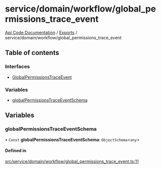 # service/domain/workflow/global\_permissions\_trace\_event
 
[Api Code Documentation](../README.md) / [Exports](../modules.md) / service/domain/workflow/global\_permissions\_trace\_event

## Table of contents

### Interfaces

- [GlobalPermissionsTraceEvent](../interfaces/service_domain_workflow_global_permissions_trace_event.GlobalPermissionsTraceEvent.md)

### Variables

- [globalPermissionsTraceEventSchema](service_domain_workflow_global_permissions_trace_event.md#globalpermissionstraceeventschema)

## Variables

### globalPermissionsTraceEventSchema

• `Const` **globalPermissionsTraceEventSchema**: `ObjectSchema`\<`any`\>

#### Defined in

[src/service/domain/workflow/global_permissions_trace_event.ts:11](https://github.com/openkfw/TruBudget/blob/086d599/api/src/service/domain/workflow/global_permissions_trace_event.ts#L11)
